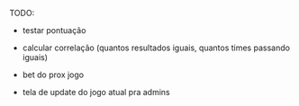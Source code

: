TODO:

- testar pontuação

- calcular correlação (quantos resultados iguais, quantos times passando iguais)

- bet do prox jogo

- tela de update do jogo atual pra admins


